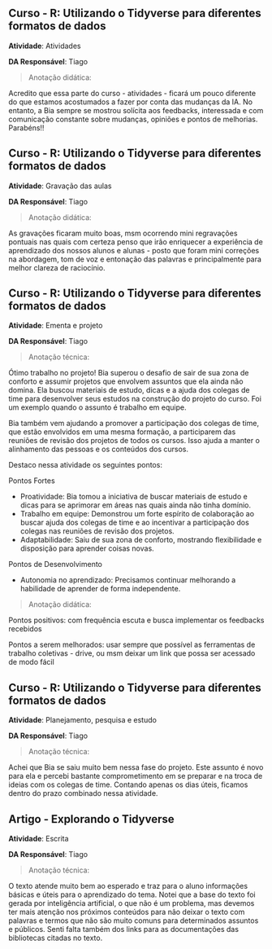 
## __Curso - R: Utilizando o Tidyverse para diferentes formatos de dados__

**Atividade**: Atividades

**DA Responsável**: Tiago


> Anotação didática:

Acredito que essa parte do curso - atividades - ficará um pouco diferente do que estamos acostumados a fazer por conta das mudanças da IA. No entanto, a Bia sempre se mostrou solícita aos feedbacks, interessada e com comunicação constante sobre mudanças, opiniões e pontos de melhorias. Parabéns!!



## __Curso - R: Utilizando o Tidyverse para diferentes formatos de dados__

**Atividade**: Gravação das aulas

**DA Responsável**: Tiago


> Anotação didática:

As gravações ficaram muito boas, msm ocorrendo mini regravações pontuais nas quais com certeza penso que irão enriquecer a experiência de aprendizado dos nossos alunos e alunas - posto que foram mini correções na abordagem, tom de voz e entonação das palavras e principalmente para melhor clareza de raciocínio.  



## __Curso - R: Utilizando o Tidyverse para diferentes formatos de dados__

**Atividade**: Ementa e projeto

**DA Responsável**: Tiago


> Anotação técnica:

Ótimo trabalho no projeto! Bia superou o desafio de sair de sua zona de conforto e assumir projetos que envolvem assuntos que ela ainda não domina. Ela buscou materiais de estudo, dicas e a ajuda dos colegas de time para desenvolver seus estudos na construção do projeto do curso. Foi um exemplo quando o assunto é trabalho em equipe.

Bia também vem ajudando a promover a participação dos colegas de time, que estão envolvidos em uma mesma formação, a participarem das reuniões de revisão dos projetos de todos os cursos. Isso ajuda a manter o alinhamento das pessoas e os conteúdos dos cursos.

Destaco nessa atividade os seguintes pontos:

Pontos Fortes
- Proatividade: Bia tomou a iniciativa de buscar materiais de estudo e dicas para se aprimorar em áreas nas quais ainda não tinha domínio.
- Trabalho em equipe: Demonstrou um forte espírito de colaboração ao buscar ajuda dos colegas de time e ao incentivar a participação dos colegas nas reuniões de revisão dos projetos.
- Adaptabilidade: Saiu de sua zona de conforto, mostrando flexibilidade e disposição para aprender coisas novas.

Pontos de Desenvolvimento
- Autonomia no aprendizado: Precisamos continuar melhorando a habilidade de aprender de forma independente.

> Anotação didática:

Pontos positivos: com frequência escuta e busca implementar os feedbacks recebidos

Pontos a serem melhorados: usar sempre que possível as ferramentas de trabalho coletivas - drive, ou msm deixar um link que possa ser acessado de modo fácil



## __Curso - R: Utilizando o Tidyverse para diferentes formatos de dados__

**Atividade**: Planejamento, pesquisa e estudo

**DA Responsável**: Tiago


> Anotação técnica:

Achei que Bia se saiu muito bem nessa fase do projeto. Este assunto é novo para ela e percebi bastante comprometimento em se preparar e na troca de ideias com os colegas de time. Contando apenas os dias úteis, ficamos dentro do prazo combinado nessa atividade.



## __Artigo - Explorando o Tidyverse__

**Atividade**: Escrita

**DA Responsável**: Tiago


> Anotação técnica:

O texto atende muito bem ao esperado e traz para o aluno informações básicas e úteis para o aprendizado do tema. Notei que a base do texto foi gerada por inteligência artificial, o que não é um problema, mas devemos ter mais atenção nos próximos conteúdos para não deixar o texto com palavras e termos que não são muito comuns para determinados assuntos e públicos. Senti falta também dos links para as documentações das bibliotecas citadas no texto.


